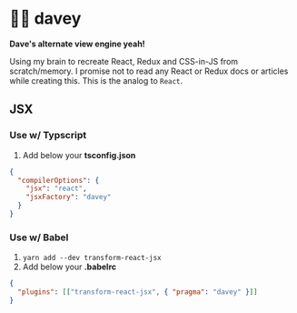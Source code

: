 # 👦🏻 davey

**Dave's alternate view engine yeah!**

Using my brain to recreate React, Redux and CSS-in-JS from scratch/memory. I promise not to read any React or Redux docs or articles while creating this. This is the analog to `React`.

## JSX

### Use w/ Typscript

1.  Add below your **tsconfig.json**

```json
{
  "compilerOptions": {
    "jsx": "react",
    "jsxFactory": "davey"
  }
}
```

### Use w/ Babel

1.  `yarn add --dev transform-react-jsx`
2.  Add below your **.babelrc**

```json
{
  "plugins": [["transform-react-jsx", { "pragma": "davey" }]]
}
```
